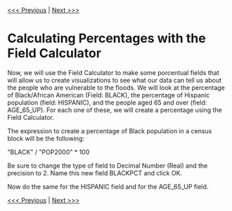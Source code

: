 [<<< Previous](15calc.md)  | [Next >>>](17viz.md)  

# Calculating Percentages with the Field Calculator

Now, we will use the Field Calculator to make some porcentual fields that will allow us to create visualizations to see what our data can tell us about the people who are vulnerable to the floods. We will look at the percentage of Black/African American (Field: BLACK), the percentage of Hispanic population (field: HISPANIC), and the people aged 65 and over (field: AGE_65_UP). For each one of these, we will create a percentage using the Field Calculator.

The expression to create a percentage of Black population in a census block will be the following:

 "BLACK" /  "POP2000" * 100

 Be sure to change the type of field to Decimal Number (Real) and the precision to 2. Name this new field BLACKPCT and click OK.

 Now do the same for the HISPANIC field and for the AGE_65_UP field.

[<<< Previous](15calc.md)  | [Next >>>](17viz.md)  